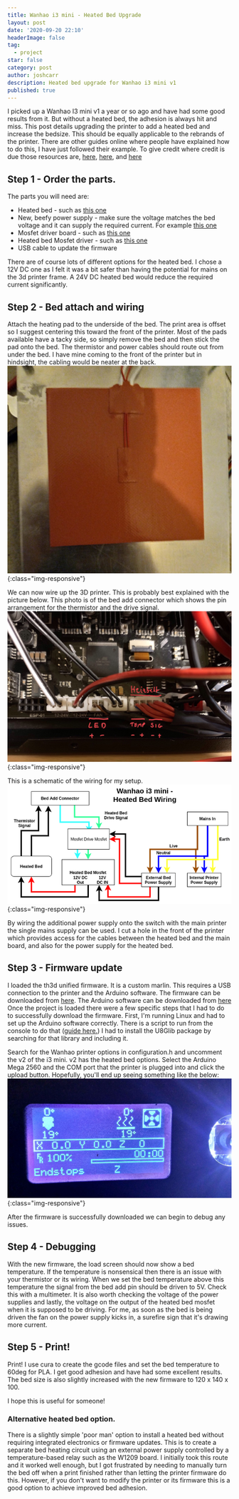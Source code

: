 ```yaml
---
title: Wanhao i3 mini - Heated Bed Upgrade
layout: post
date: '2020-09-20 22:10'
headerImage: false
tag:
  - project
star: false
category: post
author: joshcarr
description: Heated bed upgrade for Wanhao i3 mini v1
published: true
---
```


I picked up a Wanhao I3 mini v1 a year or so ago and have had some good results from it. But without a heated bed, the adhesion is always hit and miss. This post details upgrading the printer to add a heated bed and increase the bedsize. This should be equally applicable to the rebrands of the printer. There are other guides online where people have explained how to do this, I have just followed their example. To give credit where credit is due those resources are, [here](https://www.thingiverse.com/thing:4180747), [here](https://drucktipps3d.de/forum/topic/wanhao-i3mini-heatbed-mod/), and [here](https://support.th3dstudio.com/hc/en-us/articles/360043293452-TH3D-Unified-Firmware-Package)

## Step 1 - Order the parts. 

The parts you will need are:
* Heated bed - such as [this one](https://www.ebay.co.uk/itm/Orange-Silicone-120W-12V-Heating-Pad-For-3D-Printer-Heated-Bed-Heater-Mat-Parts-/224131358267?hash=item342f451e3b)
* New, beefy power supply - make sure the voltage matches the bed voltage and it can supply the required current. For example [this one](https://www.ebay.co.uk/itm/DC-12V-30A-3D-Printer-Switching-Mode-Power-Supply-For-Creality-CR-10-CR-10S/402260916755)
* Mosfet driver board - such as [this one](https://www.ebay.co.uk/itm/IRF520-MOSFET-Driver-Breakout-Board-Module-IRF520N-MOS-FET-Switch-PWM-Arduino-Pi/232518999508?)
* Heated bed Mosfet driver - such as [this one](https://www.ebay.co.uk/itm/143662472205)
* USB cable to update the firmware

There are of course lots of different options for the heated bed. I chose a 12V DC one as I felt it was a bit safer than having the potential for mains on the 3d printer frame. A 24V DC heated bed would reduce the required current significantly.

## Step 2 - Bed attach and wiring
Attach the heating pad to the underside of the bed. The print area is offset so I suggest centering this toward the front of the printer. Most of the pads available have a tacky side, so simply remove the bed and then stick the pad onto the bed. The thermistor and power cables should route out from under the bed. I have mine coming to the front of the printer but in hindsight, the cabling would be neater at the back.
![bed add connector](/assets/images/HeatedBed/underBed.jpg){:class="img-responsive"}


We can now wire up the 3D printer. This is probably best explained with the picture below. This photo is of the bed add connector which shows the pin arrangement for the thermistor and the drive signal.
![bed add connector](/assets/images/HeatedBed/mainBoardPin.jpeg){:class="img-responsive"}

This is a schematic of the wiring for my setup.
![wiring diagram](/assets/images/HeatedBed/i3wiring.png){:class="img-responsive"}

By wiring the additional power supply onto the switch with the main printer the single mains supply can be used. 
I cut a hole in the front of the printer which provides access for the cables between the heated bed and the main board, and also for the power supply for the heated bed.

## Step 3 - Firmware update
I loaded the th3d unified firmware. It is a custom marlin. This requires a USB connection to the printer and the Arduino software.
The firmware can be downloaded from [here](https://support.th3dstudio.com/hc/en-us/articles/360043293452-TH3D-Unified-Firmware-Package). The Arduino software can be downloaded from [here](https://www.arduino.cc/en/main/software)
Once the project is loaded there were a few specific steps that I had to do to successfully download the firmware. First, I'm running Linux and had to set up the Arduino software correctly. There is a script to run from the console to do that ([guide here.](https://www.arduino.cc/en/guide/linux))
I had to install the U8Glib package by searching for that library and including it.

Search for the Wanhao printer options in configuration.h and uncomment the v2 of the i3 mini. v2 has the heated bed options. Select the Arduino Mega 2560 and the COM port that the printer is plugged into and click the upload button. Hopefully, you'll end up seeing something like the below:
![firmware](/assets/images/HeatedBed/firmware.jpg){:class="img-responsive"}

After the firmware is successfully downloaded we can begin to debug any issues.

## Step 4 - Debugging
With the new firmware, the load screen should now show a bed temperature. If the temperature is nonsensical then there is an issue with your thermistor or its wiring. 
When we set the bed temperature above this temperature the signal from the bed add pin should be driven to 5V. Check this with a multimeter. It is also worth checking the voltage of the power supplies and lastly, the voltage on the output of the heated bed mosfet when it is supposed to be driving. For me, as soon as the bed is being driven the fan on the power supply kicks in, a surefire sign that it's drawing more current.


## Step 5 - Print!
Print! I use cura to create the gcode files and set the bed temperature to 60deg for PLA. I get good adhesion and have had some excellent results. The bed size is also slightly increased with the new firmware to 120 x 140 x 100.

I hope this is useful for someone!


### Alternative heated bed option.
There is a slightly simple 'poor man' option to install a heated bed without requiring integrated electronics or firmware updates. This is to create a separate bed heating circuit using an external power supply controlled by a temperature-based relay such as the W1209 board. I initially took this route and it worked well enough, but I got frustrated by needing to manually turn the bed off when a print finished rather than letting the printer firmware do this. However, if you don't want to modify the printer or its firmware this is a good option to achieve improved bed adhesion.


